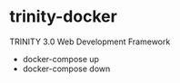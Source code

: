 # trinity-docker

TRINITY 3.0 Web Development Framework

- docker-compose up
- docker-compose down


